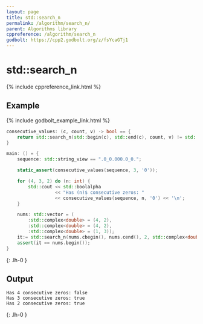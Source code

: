 ```yaml
---
layout: page
title: std::search_n
permalink: /algorithm/search_n/
parent: Algorithms library
cppreference: /algorithm/search_n
godbolt: https://cpp2.godbolt.org/z/fsYcaGTj1
---
```

# std::search_n

{% include cppreference_link.html %}

## Example

{% include godbolt_example_link.html %}

```cpp
consecutive_values: (c, count, v) -> bool == {
    return std::search_n(std::begin(c), std::end(c), count, v) != std::end(c);
}

main: () = {
    sequence: std::string_view == ".0_0.000.0_0.";

    static_assert(consecutive_values(sequence, 3, '0'));

    for (4, 3, 2) do (n: int) {
        std::cout << std::boolalpha
                  << "Has (n)$ consecutive zeros: "
                  << consecutive_values(sequence, n, '0') << '\n';
    }

    nums: std::vector = (
        :std::complex<double> = (4, 2),
        :std::complex<double> = (4, 2),
        :std::complex<double> = (1, 3));
    it:= std::search_n(nums.cbegin(), nums.cend(), 2, std::complex<double>(4, 2));
    assert(it == nums.begin());
}
```
{: .lh-0 }

## Output

```
Has 4 consecutive zeros: false
Has 3 consecutive zeros: true
Has 2 consecutive zeros: true
```
{: .lh-0 }